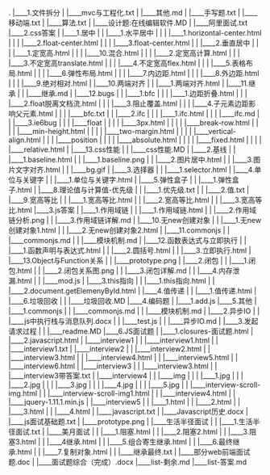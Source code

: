 .
|____1.文件拆分
| |____mvc与工程化.txt
| |____其他.md
| |____手写题.txt
| |____移动端.txt
| |____算法.txt
| |____设计题:在线编辑软件.MD
| |____阿里面试.txt
|____2.css答案
| |____1.居中
| | |____1.水平居中
| | | |____1.horizontal-center.html
| | | |____2.float-center.html
| | | |____3.float-center.html
| | |____2.垂直居中
| | | |____1.定宽高.html
| | | |____10.混合.html
| | | |____2.定宽高计算.html
| | | |____3.不定宽高translate.html
| | | |____4.不定宽高flex.html
| | | |____5.表格布局.html
| | | |____6.弹性布局.html
| | | |____7.内边距.html
| | | |____8.外边距.html
| | | |____9.绝对相对.html
| |____10.两端对齐
| | |____1.两端对齐.html
| |____11.继承
| | |____继承.md
| |____12.bugs
| | |____1.bfc
| | | |____1.边距折叠.html
| | | |____2.float脱离文档流.html
| | | |____3.阻止覆盖.html
| | | |____4.子元素边距影响父元素.html
| | | |____bfc.txt
| | |____2.ifc
| | | |____1.ifc.html
| | | |____ifc.md
| | |____3.ie6bug
| | | |____float
| | | | |____3px.html
| | | | |____break-row.html
| | | | |____min-height.html
| | | | |____two-margin.html
| | | | |____vertical-align.html
| | | |____position
| | | | |____absolute.html
| | | | |____fixed.html
| | | | |____relative.html
| |____13.css性能
| | |____css性能.MD
| |____2.基线
| | |____1.baseline.html
| | |____1.baseline.png
| | |____2.图片居中.html
| | |____3.图片文字对齐.html
| | |____bg.gif
| |____3.选择器
| | |____1.selector.html
| |____4.单位与关键字
| | |____1.单位与关键字.html
| |____5.弹性盒子
| | |____1.弹性盒子.html
| |____8.理论值与计算值-优先级
| | |____1.优先级.txt
| | |____2.值.txt
| |____9.宽高等比
| | |____1.宽高等比.html
| | |____2.宽高等比.html
| | |____3.宽高等比.html
|____3.js答案
| |____1.作用域链
| | |____1.作用域链.html
| | |____2.作用域链分析.png
| | |____3.作用域链详解.md
| |____10.无new创建对象
| | |____1.无new创建对象1.html
| | |____2.无new创建对象2.html
| |____11.commonjs
| | |____commonjs.md
| | |____模块机制.md
| |____12.函数表达式与立即执行
| | |____1.函数声明与表达式.html
| | |____2.圆括号.html
| | |____3.立即执行.html
| |____13.Object与Function关系
| | |____prototype.png
| |____2.闭包
| | |____1.闭包.html
| | |____2.闭包关系图.png
| | |____3.闭包详解.md
| | |____4.内存泄漏.html
| | |____mod.js
| |____3.this指向
| | |____1.this指向.html
| | |____2.document.getElemenyById.html
| |____4.值传递
| | |____1.值传递.html
| |____6.垃圾回收
| | |____垃圾回收.MD
|____4.编码题
| |____1.add.js
|____5.其他
| |____1.commonjs
| | |____commonjs.md
| | |____模块机制.md
| |____2.异步IO
| | |____js中执行栈与消息队列.docx
| | |____test.js
| | |____异步IO.md
| |____3.发起请求过程
| | |____readme.MD
|____6.JS面试题
| |____1.closures-面试题.html
| |____2.javascript.html
| |____interview1
| | |____interview1.html
| | |____interview1.txt
| |____interview2
| | |____interview2.html
| | |____interview3.html
| | |____interview4.html
| | |____interview5.html
| | |____interview6.html
| |____interview3
| | |____interview3.html
| | |____interview3带答案.txt
| |____interview4
| | |____img
| | | |____1.jpg
| | | |____2.jpg
| | | |____3.jpg
| | | |____4.jpg
| | | |____5.jpg
| | |____interview-scroll-img.html
| | |____interview-scroll-img1.html
| | |____interview4.html
| | |____jquery-1.11.1.min.js
| |____interview5
| | |____1.html
| | |____2.html
| | |____3.html
| | |____4.html
| |____javascript.txt
| |____Javascript历史.docx
| |____js面试基础题.txt
| |____prototype.png
| |____生活半径面试
| | |____1.生活半径面试.txt
| |____美月面试
| | |____1.阻塞.html
| | |____2.阻塞2.html
| | |____3.阻塞3.html
| | |____4继承.html
| | |____5.组合寄生继承.html
| | |____6.最终继承.html
| | |____7.复制对象.html
| | |____继承最终.txt
| |____部分web前端面试题.doc
| |____面试题综合（完成）.docx
|____list-剩余.md
|____list-答案.md
